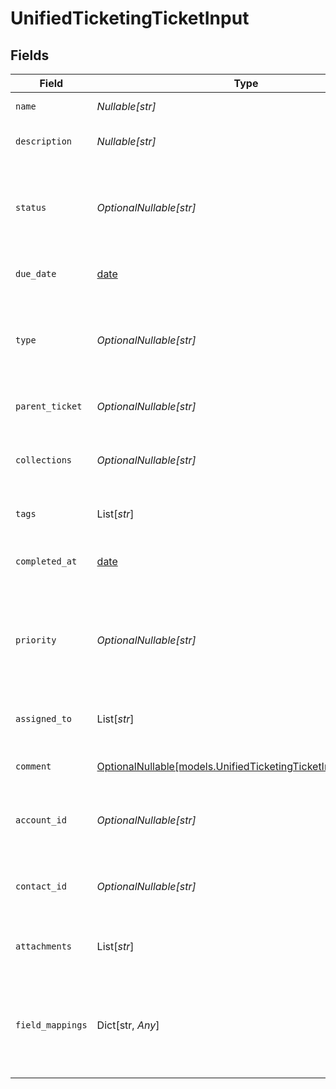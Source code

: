 # UnifiedTicketingTicketInput


## Fields

| Field                                                                                                          | Type                                                                                                           | Required                                                                                                       | Description                                                                                                    |
| -------------------------------------------------------------------------------------------------------------- | -------------------------------------------------------------------------------------------------------------- | -------------------------------------------------------------------------------------------------------------- | -------------------------------------------------------------------------------------------------------------- |
| `name`                                                                                                         | *Nullable[str]*                                                                                                | :heavy_check_mark:                                                                                             | The name of the ticket                                                                                         |
| `description`                                                                                                  | *Nullable[str]*                                                                                                | :heavy_check_mark:                                                                                             | The description of the ticket                                                                                  |
| `status`                                                                                                       | *OptionalNullable[str]*                                                                                        | :heavy_minus_sign:                                                                                             | The status of the ticket. Authorized values are OPEN or CLOSED.                                                |
| `due_date`                                                                                                     | [date](https://docs.python.org/3/library/datetime.html#date-objects)                                           | :heavy_minus_sign:                                                                                             | The date the ticket is due                                                                                     |
| `type`                                                                                                         | *OptionalNullable[str]*                                                                                        | :heavy_minus_sign:                                                                                             | The type of the ticket. Authorized values are PROBLEM, QUESTION, or TASK                                       |
| `parent_ticket`                                                                                                | *OptionalNullable[str]*                                                                                        | :heavy_minus_sign:                                                                                             | The UUID of the parent ticket                                                                                  |
| `collections`                                                                                                  | *OptionalNullable[str]*                                                                                        | :heavy_minus_sign:                                                                                             | The collection UUIDs the ticket belongs to                                                                     |
| `tags`                                                                                                         | List[*str*]                                                                                                    | :heavy_minus_sign:                                                                                             | The tags names of the ticket                                                                                   |
| `completed_at`                                                                                                 | [date](https://docs.python.org/3/library/datetime.html#date-objects)                                           | :heavy_minus_sign:                                                                                             | The date the ticket has been completed                                                                         |
| `priority`                                                                                                     | *OptionalNullable[str]*                                                                                        | :heavy_minus_sign:                                                                                             | The priority of the ticket. Authorized values are HIGH, MEDIUM or LOW.                                         |
| `assigned_to`                                                                                                  | List[*str*]                                                                                                    | :heavy_minus_sign:                                                                                             | The users UUIDs the ticket is assigned to                                                                      |
| `comment`                                                                                                      | [OptionalNullable[models.UnifiedTicketingTicketInputComment]](../models/unifiedticketingticketinputcomment.md) | :heavy_minus_sign:                                                                                             | The comment of the ticket                                                                                      |
| `account_id`                                                                                                   | *OptionalNullable[str]*                                                                                        | :heavy_minus_sign:                                                                                             | The UUID of the account which the ticket belongs to                                                            |
| `contact_id`                                                                                                   | *OptionalNullable[str]*                                                                                        | :heavy_minus_sign:                                                                                             | The UUID of the contact which the ticket belongs to                                                            |
| `attachments`                                                                                                  | List[*str*]                                                                                                    | :heavy_minus_sign:                                                                                             | The attachments UUIDs tied to the ticket                                                                       |
| `field_mappings`                                                                                               | Dict[str, *Any*]                                                                                               | :heavy_minus_sign:                                                                                             | The custom field mappings of the ticket between the remote 3rd party & Panora                                  |